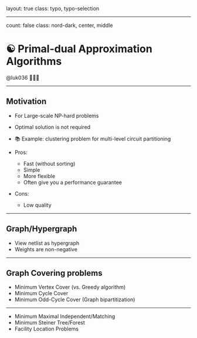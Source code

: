 layout: true
class: typo, typo-selection

---

count: false
class: nord-dark, center, middle

# ☯ Primal-dual Approximation Algorithms

@luk036 👨🏻‍🏫

---

## Motivation

- For Large-scale NP-hard problems
- Optimal solution is not required
- 📚 Example: clustering problem for multi-level circuit partitioning

- Pros:
  - Fast (without sorting)
  - Simple
  - More flexible
  - Often give you a performance guarantee
- Cons:
  - Low quality

---

## Graph/Hypergraph

- View netlist as hypergraph
- Weights are non-negative

---

## Graph Covering problems

- Minimum Vertex Cover (vs. Greedy algorithm)
- Minimum Cycle Cover
- Minimum Odd-Cycle Cover (Graph bipartitization)

---

- Minimum Maximal Independent/Matching
- Minimum Steiner Tree/Forest
- Facility Location Problems
